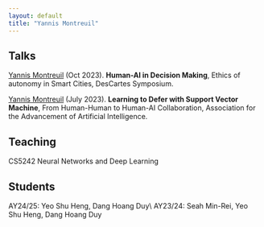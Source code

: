 ```yaml
---
layout: default
title: "Yannis Montreuil"
---
```




## Talks
<ins>Yannis Montreuil</ins> (Oct 2023). **Human-AI in Decision Making**, Ethics of autonomy in Smart Cities, DesCartes Symposium.

<ins>Yannis Montreuil</ins> (July 2023). **Learning to Defer with Support Vector Machine**, From Human-Human to Human-AI Collaboration, Association for the Advancement of Artificial Intelligence.

## Teaching

CS5242 Neural Networks and Deep Learning

## Students
AY24/25: Yeo Shu Heng, Dang Hoang Duy\\
AY23/24: Seah Min-Rei, Yeo Shu Heng, Dang Hoang Duy




